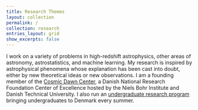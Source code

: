 ```yaml
---
title: Research Themes
layout: collection
permalink: /
collection: research
entries_layout: grid
show_excerpts: false
---
```


I work on a variety of problems in high-redshift astrophysics, other areas of astronomy, astrostatistics, and machine 
learning.  My research is inspired by astrophysical phenomena whose explanation has been cast into doubt, either by new 
theoretical ideas or new observations.  I am a founding member of the [Cosmic Dawn Center](https://dawn.nbi.ku.dk), a Danish 
National Research Foundation Center of Excellence hosted by the Niels Bohr Institute and Danish Technical University.  I also 
run an [undergraduate research program](https://dawn.nbi.ku.dk/events/surfdawn/) bringing undergraduates to Denmark 
every summer.
